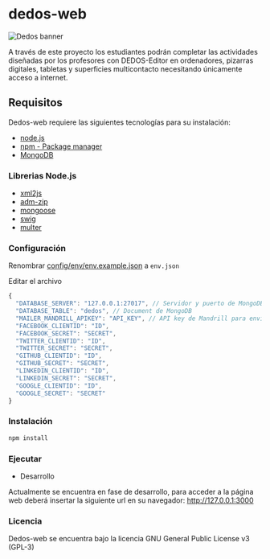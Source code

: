 # dedos-web
![Dedos banner](http://i.imgur.com/xRJ1hf9.png)

A través de este proyecto los estudiantes podrán completar las actividades diseñadas por los profesores con DEDOS-Editor en ordenadores, pizarras digitales, tabletas y superficies multicontacto necesitando únicamente acceso a internet.

## Requisitos
Dedos-web requiere las siguientes tecnologías para su instalación:
* [node.js](https://github.com/nodejs/node)
* [npm - Package manager](https://github.com/npm/npm)
* [MongoDB](https://www.mongodb.org/)

### Librerias Node.js
* [xml2js](https://www.npmjs.com/package/xml2js)
* [adm-zip](https://www.npmjs.com/package/adm-zip)
* [mongoose](https://www.npmjs.com/package/mongoose)
* [swig](https://www.npmjs.com/package/swig)
* [multer](https://www.npmjs.com/package/multer)

### Configuración
Renombrar [config/env/env.example.json](../master/config/env/env.example.json) a ``` env.json ```

Editar el archivo
```javascript
{
  "DATABASE_SERVER": "127.0.0.1:27017", // Servidor y puerto de MongoDB
  "DATABASE_TABLE": "dedos", // Document de MongoDB
  "MAILER_MANDRILL_APIKEY": "API_KEY", // API key de Mandrill para envio de correo
  "FACEBOOK_CLIENTID": "ID",
  "FACEBOOK_SECRET": "SECRET",
  "TWITTER_CLIENTID": "ID",
  "TWITTER_SECRET": "SECRET",
  "GITHUB_CLIENTID": "ID",
  "GITHUB_SECRET": "SECRET",
  "LINKEDIN_CLIENTID": "ID",
  "LINKEDIN_SECRET": "SECRET",
  "GOOGLE_CLIENTID": "ID",
  "GOOGLE_SECRET": "SECRET"
}
```

### Instalación
```sh
npm install
```
### Ejecutar

* Desarrollo

Actualmente se encuentra en fase de desarrollo, para acceder a la página web deberá insertar la siguiente url en su navegador:
http://127.0.0.1:3000

### Licencia
Dedos-web se encuentra bajo la licencia GNU General Public License v3 (GPL-3)
